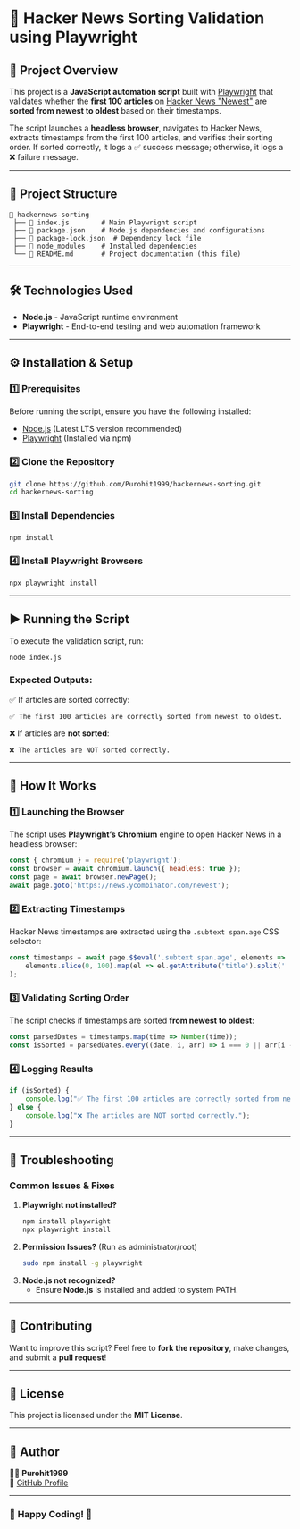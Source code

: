 # 🚀 Hacker News Sorting Validation using Playwright

## 📌 Project Overview
This project is a **JavaScript automation script** built with [Playwright](https://playwright.dev/) that validates whether the **first 100 articles** on [Hacker News "Newest"](https://news.ycombinator.com/newest) are **sorted from newest to oldest** based on their timestamps.

The script launches a **headless browser**, navigates to Hacker News, extracts timestamps from the first 100 articles, and verifies their sorting order. If sorted correctly, it logs a ✅ success message; otherwise, it logs a ❌ failure message.

---

## 📂 Project Structure
```
📁 hackernews-sorting
 ├── 📄 index.js        # Main Playwright script
 ├── 📄 package.json    # Node.js dependencies and configurations
 ├── 📄 package-lock.json  # Dependency lock file
 ├── 📁 node_modules    # Installed dependencies
 └── 📄 README.md       # Project documentation (this file)
```

---

## 🛠 Technologies Used
- **Node.js** - JavaScript runtime environment
- **Playwright** - End-to-end testing and web automation framework

---

## ⚙️ Installation & Setup
### **1️⃣ Prerequisites**
Before running the script, ensure you have the following installed:
- [Node.js](https://nodejs.org/) (Latest LTS version recommended)
- [Playwright](https://playwright.dev/) (Installed via npm)

### **2️⃣ Clone the Repository**
```sh
git clone https://github.com/Purohit1999/hackernews-sorting.git
cd hackernews-sorting
```

### **3️⃣ Install Dependencies**
```sh
npm install
```

### **4️⃣ Install Playwright Browsers**
```sh
npx playwright install
```

---

## ▶️ Running the Script
To execute the validation script, run:
```sh
node index.js
```

### **Expected Outputs:**
✅ If articles are sorted correctly:
```
✅ The first 100 articles are correctly sorted from newest to oldest.
```
❌ If articles are **not sorted**:
```
❌ The articles are NOT sorted correctly.
```

---

## 📜 How It Works
### **1️⃣ Launching the Browser**
The script uses **Playwright’s Chromium** engine to open Hacker News in a headless browser:
```javascript
const { chromium } = require('playwright');
const browser = await chromium.launch({ headless: true });
const page = await browser.newPage();
await page.goto('https://news.ycombinator.com/newest');
```

### **2️⃣ Extracting Timestamps**
Hacker News timestamps are extracted using the `.subtext span.age` CSS selector:
```javascript
const timestamps = await page.$$eval('.subtext span.age', elements =>
    elements.slice(0, 100).map(el => el.getAttribute('title').split(' ')[1])
);
```

### **3️⃣ Validating Sorting Order**
The script checks if timestamps are sorted **from newest to oldest**:
```javascript
const parsedDates = timestamps.map(time => Number(time));
const isSorted = parsedDates.every((date, i, arr) => i === 0 || arr[i - 1] >= date);
```

### **4️⃣ Logging Results**
```javascript
if (isSorted) {
    console.log("✅ The first 100 articles are correctly sorted from newest to oldest.");
} else {
    console.log("❌ The articles are NOT sorted correctly.");
}
```

---

## 🐞 Troubleshooting
### **Common Issues & Fixes**
1. **Playwright not installed?**
   ```sh
   npm install playwright
   npx playwright install
   ```
2. **Permission Issues?** (Run as administrator/root)
   ```sh
   sudo npm install -g playwright
   ```
3. **Node.js not recognized?**
   - Ensure **Node.js** is installed and added to system PATH.

---

## 🤝 Contributing
Want to improve this script? Feel free to **fork the repository**, make changes, and submit a **pull request**!

---

## 📜 License
This project is licensed under the **MIT License**.

---

## 🎯 Author
👨‍💻 **Purohit1999**  
🔗 [GitHub Profile](https://github.com/Purohit1999)  

---

### 🚀 **Happy Coding!** 🎉


